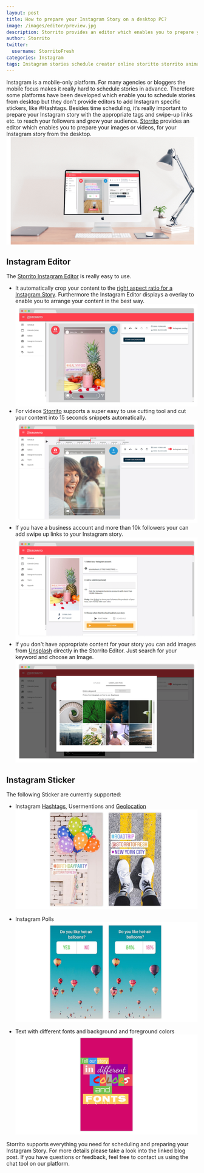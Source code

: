 ```yaml
---
layout: post
title: How to prepare your Instagram Story on a desktop PC?
image: /images/editor/preview.jpg
description: Storrito provides an editor which enables you to prepare your images or videos, for your Instagram story from the desktop.
author: Storrito
twitter:
  username: StorritoFresh
categories: Instagram
tags: Instagram stories schedule creator online storitto storrito animation pc computer desktop mac sticker location halloween fonts
---
```


Instagram is a mobile-only platform. For many agencies or bloggers the mobile focus makes it really hard to schedule stories in advance. Therefore some platforms have been developed which enable you to schedule stories from desktop but they don't provide editors to add Instagram specific stickers, like #Hashtags. Besides time scheduling, it’s really important to prepare your Instagram story with the appropriate tags and swipe-up links etc. to reach your followers and grow your audience. [Storrito](https://app.storrito.com) provides an editor which enables you to prepare your images or videos, for your Instagram story from the desktop.
![How to post](/images/editor/preview.jpg "Storrito Halloween Fonts")

<!--more-->
## Instagram Editor
The [Storrito Instagram Editor](https://app.storrito.com/#/instagram/story/image/new) is really easy to use.

* It automatically crop your content to the [right aspect ratio for a Instagram Story](https://blog.storrito.com/instagram/2018/06/20/instagram-story-dimensions.html). Furthermore the Instagram Editor displays a overlay to enable you to arrange your content in the best way.
![How to post](/images/editor/overlay.jpg "Instagram Editor - Overlay")
* For videos [Storrito](https://app.storrito.com/) supports a super easy to use cutting tool and cut your content into 15 seconds snippets automatically.
![How to post](/images/editor/video.png "Instagram Editor - Video")
* If you have a business account and more than 10k followers your can add swipe up links to your Instagram story.
![How to post](/images/editor/swipeup.png "Instagram Editor - Swipe Up Link")
* If you don't have appropriate content for your story you can add images from [Unsplash](https://unsplash.com/) directly in the Storrito Editor. Just search for your keyword and choose an Image.  
![How to post](/images/editor/unsplash.png "Instagram Editor - Unsplash")

## Instagram Sticker

The following Sticker are currently supported:

* Instagram [Hashtags](https://blog.storrito.com/instagram/2018/10/22/How-to-use-Hashtags-in-your-Instagram-Story.html), Usermentions and [Geolocation](https://blog.storrito.com/instagram/2018/10/29/How-to-use-Geotags-in-your-Instagram-Story.html)
![How to post](/images/editor/sticker.jpg "Instagram Sticker")

* Instagram Polls
![How to post](/images/editor/poll-sticker.jpg "Instagram Poll Sticker")

* Text with different fonts and background and foreground colors
![How to post](/images/editor/text-sticker.jpg "Instagram Story Fonts and Color")

Storrito supports everything you need for scheduling and preparing your Instagram Story. For more details please take a look into the linked blog post. If you have questions or feedback, feel free to contact us using the chat tool on our platform.
